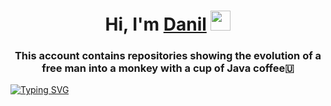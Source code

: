 <h1 align="center">Hi, I'm <a href="https://vk.com/terflo" target="_blank">Danil</a> 
<img src="https://github.com/blackcater/blackcater/raw/main/images/Hi.gif" height="32"/></h1>
<h3 align="center">This account contains repositories showing the evolution of a free man into a monkey with a cup of Java coffee🇺</h3>

[![Typing SVG](https://readme-typing-svg.herokuapp.com?color=%2336BCF7&lines=Typical+Java+Developer)](https://git.io/typing-svg)
